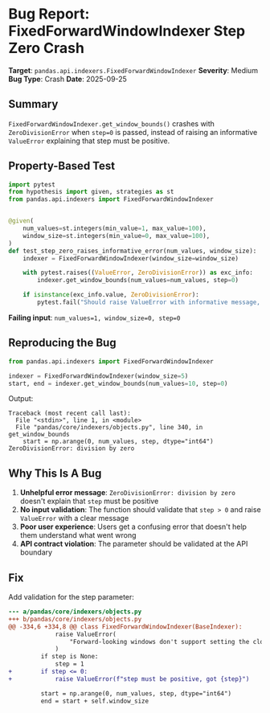 # Bug Report: FixedForwardWindowIndexer Step Zero Crash

**Target**: `pandas.api.indexers.FixedForwardWindowIndexer`
**Severity**: Medium
**Bug Type**: Crash
**Date**: 2025-09-25

## Summary

`FixedForwardWindowIndexer.get_window_bounds()` crashes with `ZeroDivisionError` when `step=0` is passed, instead of raising an informative `ValueError` explaining that step must be positive.

## Property-Based Test

```python
import pytest
from hypothesis import given, strategies as st
from pandas.api.indexers import FixedForwardWindowIndexer


@given(
    num_values=st.integers(min_value=1, max_value=100),
    window_size=st.integers(min_value=0, max_value=100),
)
def test_step_zero_raises_informative_error(num_values, window_size):
    indexer = FixedForwardWindowIndexer(window_size=window_size)

    with pytest.raises((ValueError, ZeroDivisionError)) as exc_info:
        indexer.get_window_bounds(num_values=num_values, step=0)

    if isinstance(exc_info.value, ZeroDivisionError):
        pytest.fail("Should raise ValueError with informative message, not ZeroDivisionError")
```

**Failing input**: `num_values=1, window_size=0, step=0`

## Reproducing the Bug

```python
from pandas.api.indexers import FixedForwardWindowIndexer

indexer = FixedForwardWindowIndexer(window_size=5)
start, end = indexer.get_window_bounds(num_values=10, step=0)
```

Output:
```
Traceback (most recent call last):
  File "<stdin>", line 1, in <module>
  File "pandas/core/indexers/objects.py", line 340, in get_window_bounds
    start = np.arange(0, num_values, step, dtype="int64")
ZeroDivisionError: division by zero
```

## Why This Is A Bug

1. **Unhelpful error message**: `ZeroDivisionError: division by zero` doesn't explain that `step` must be positive
2. **No input validation**: The function should validate that `step > 0` and raise `ValueError` with a clear message
3. **Poor user experience**: Users get a confusing error that doesn't help them understand what went wrong
4. **API contract violation**: The parameter should be validated at the API boundary

## Fix

Add validation for the step parameter:

```diff
--- a/pandas/core/indexers/objects.py
+++ b/pandas/core/indexers/objects.py
@@ -334,6 +334,8 @@ class FixedForwardWindowIndexer(BaseIndexer):
             raise ValueError(
                 "Forward-looking windows don't support setting the closed argument"
             )
         if step is None:
             step = 1
+        if step <= 0:
+            raise ValueError(f"step must be positive, got {step}")

         start = np.arange(0, num_values, step, dtype="int64")
         end = start + self.window_size
```